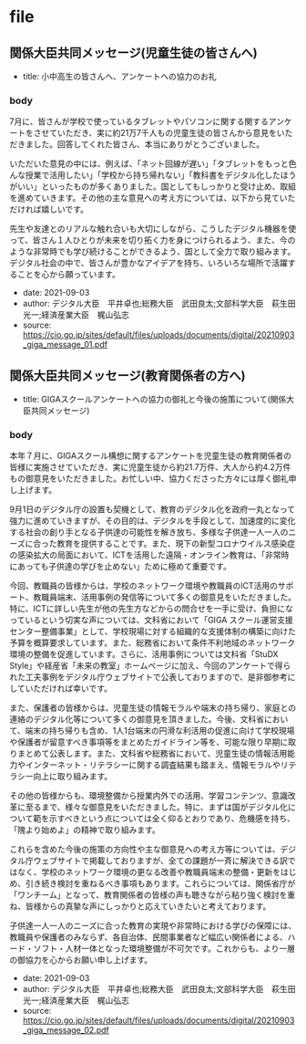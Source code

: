 # file

## 関係大臣共同メッセージ(児童生徒の皆さんへ)

- title: 小中高生の皆さんへ、アンケートへの協力のお礼

### body

7月に、皆さんが学校で使っているタブレットやパソコンに関する関するアンケートをさせていただき、実に約21万7千人もの児童生徒の皆さんから意見をいただきました。回答してくれた皆さん、本当にありがとうございました。

いただいた意見の中には、例えば、「ネット回線が遅い」「タブレットをもっと色んな授業で活用したい」「学校から持ち帰れない」「教科書をデジタル化したほうがいい」といったものが多くありました。国としてもしっかりと受け止め、取組を進めていきます。その他の主な意見への考え方については、以下から見ていただければ嬉しいです。

先生や友達とのリアルな触れ合いも大切にしながら、こうしたデジタル機器を使って、皆さん１人ひとりが未来を切り拓く力を身につけられるよう、また、今のような非常時でも学び続けることができるよう、国として全力で取り組みます。デジタル社会の中で、皆さんが豊かなアイデアを持ち、いろいろな場所で活躍することを心から願っています。

- date: 2021-09-03
- author: デジタル大臣　平井卓也;総務大臣　武田良太;文部科学大臣　萩生田光一;経済産業大臣　梶山弘志
- source: https://cio.go.jp/sites/default/files/uploads/documents/digital/20210903_giga_message_01.pdf

## 関係大臣共同メッセージ(教育関係者の方へ)

- title: GIGAスクールアンケートへの協力の御礼と今後の施策について(関係大臣共同メッセージ)

### body

本年７月に、GIGAスクール構想に関するアンケートを児童生徒の教育関係者の皆様に実施させていただき、実に児童生徒から約21.7万件、大人から約4.2万件もの御意見をいただきました。お忙しい中、協力くださった方々には厚く御礼申し上げます。

9月1日のデジタル庁の設置も契機として、教育のデジタル化を政府一丸となって強力に進めていきますが、その目的は、デジタルを手段として、加速度的に変化する社会の創り手となる子供達の可能性を解き放ち、多様な子供達一人一人のニーズに合った教育を提供することです。また、現下の新型コロナウイルス感染症の感染拡大の局面において、ICTを活用した遠隔・オンライン教育は、「非常時にあっても子供達の学びを止めない」ために極めて重要です。

今回、教職員の皆様からは、学校のネットワーク環境や教職員のICT活用のサポート、教職員端末、活用事例の発信等について多くの御意見をいただきました。特に、ICTに詳しい先生が他の先生方などからの問合せを一手に受け、負担になっているという切実な声については、文科省において「GIGA スクール運営支援センター整備事業」として、学校現場に対する組織的な支援体制の構築に向けた予算を概算要求しています。また、総務省において条件不利地域のネットワーク環境の整備を促進しています。さらに、活用事例については文科省「StuDX Style」や経産省「未来の教室」ホームページに加え、今回のアンケートで得られた工夫事例をデジタル庁ウェブサイトで公表しておりますので、是非御参考にしていただければ幸いです。

また、保護者の皆様からは、児童生徒の情報モラルや端末の持ち帰り、家庭との連絡のデジタル化等について多くの御意見を頂きました。今後、文科省において、端末の持ち帰りも含め、1人1台端末の円滑な利活用の促進に向けて学校現場や保護者が留意すべき事項等をまとめたガイドライン等を、可能な限り早期に取りまとめて公表します。また、文科省や総務省において、児童生徒の情報活用能力やインターネット・リテラシーに関する調査結果も踏まえ、情報モラルやリテラシー向上に取り組みます。

その他の皆様からも、環境整備から授業内外での活用、学習コンテンツ、意識改革に至るまで、様々な御意見をいただきました。特に、まずは国がデジタル化について範を示すべきという点については全く仰るとおりであり、危機感を持ち、「隗より始めよ」の精神で取り組みます。

これらを含めた今後の施策の方向性や主な御意見への考え方等については、デジタル庁ウェブサイトで掲載しておりますが、全ての課題が一斉に解決できる訳ではなく、学校のネットワーク環境の更なる改善や教職員端末の整備・更新をはじめ、引き続き検討を重ねるべき事項もあります。これらについては、関係省庁が「ワンチーム」となって、教育関係者の皆様の声も聴きながら粘り強く検討を重ね、皆様からの真摯な声にしっかりと応えていきたいと考えております。

子供達一人一人のニーズに合った教育の実現や非常時における学びの保障には、教職員や保護者のみならず、各自治体、民間事業者など幅広い関係者による、ハード・ソフト・人材一体となった環境整備が不可欠です。これからも、より一層の御協力を心からお願い申し上げます。

- date: 2021-09-03
- author: デジタル大臣　平井卓也;総務大臣　武田良太;文部科学大臣　萩生田光一;経済産業大臣　梶山弘志
- source: https://cio.go.jp/sites/default/files/uploads/documents/digital/20210903_giga_message_02.pdf
